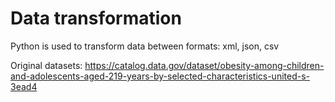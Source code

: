 <h1> Data transformation </h1>
Python is used to transform data between formats: xml, json, csv

Original datasets: https://catalog.data.gov/dataset/obesity-among-children-and-adolescents-aged-219-years-by-selected-characteristics-united-s-3ead4


